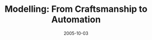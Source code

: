 ---
abstract: ''
authors:
- Harald Kühn
- Marion Murzek
date: '2005-10-03'
featured: false
links:
- name: Publik
  url: https://publik.tuwien.ac.at/showentry.php?ID=139846&lang=2
publication: 'Vortrag: 4th International Conference on Perspectives in Business Informatics
  Research, University of Skövde, Sweden; 03.10.2005 - 04.10.2005; in: "Proceedings
  of the 4th International Conference on Perspectives in Business Informatics Research",
  (2005), ISBN: 91-631-7521-5; S. 57 - 66'
publication_types:
- '1'
publishDate: '2005-10-03'
title: 'Modelling: From Craftsmanship to Automation'
url_pdf: http://www.big.tuwien.ac.at/research/publications/2005/0705.pdf
---
